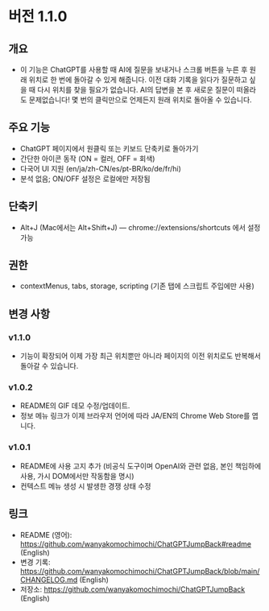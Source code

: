 # 버전 1.1.0

## 개요

- 이 기능은 ChatGPT를 사용할 때 AI에 질문을 보내거나 스크롤 버튼을 누른 후 원래 위치로 한 번에 돌아갈 수 있게 해줍니다. 이전 대화 기록을 읽다가 질문하고 싶을 때 다시 위치를 찾을 필요가 없습니다. AI의 답변을 본 후 새로운 질문이 떠올라도 문제없습니다! 몇 번의 클릭만으로 언제든지 원래 위치로 돌아올 수 있습니다.

## 주요 기능

- ChatGPT 페이지에서 원클릭 또는 키보드 단축키로 돌아가기
- 간단한 아이콘 동작 (ON = 컬러, OFF = 회색)
- 다국어 UI 지원 (en/ja/zh-CN/es/pt-BR/ko/de/fr/hi)
- 분석 없음; ON/OFF 설정은 로컬에만 저장됨

## 단축키

- Alt+J (Mac에서는 Alt+Shift+J) — chrome://extensions/shortcuts 에서 설정 가능

## 권한

- contextMenus, tabs, storage, scripting (기존 탭에 스크립트 주입에만 사용)

## 변경 사항

### v1.1.0
- 기능이 확장되어 이제 가장 최근 위치뿐만 아니라 페이지의 이전 위치로도 반복해서 돌아갈 수 있습니다.

### v1.0.2
- README의 GIF 데모 수정/업데이트.
- 정보 메뉴 링크가 이제 브라우저 언어에 따라 JA/EN의 Chrome Web Store를 엽니다.

### v1.0.1
- README에 사용 고지 추가
  (비공식 도구이며 OpenAI와 관련 없음, 본인 책임하에 사용, 가시 DOM에서만 작동함을 명시)
- 컨텍스트 메뉴 생성 시 발생한 경쟁 상태 수정

## 링크
- README (영어): https://github.com/wanyakomochimochi/ChatGPTJumpBack#readme (English)
- 변경 기록: https://github.com/wanyakomochimochi/ChatGPTJumpBack/blob/main/CHANGELOG.md (English)
- 저장소: https://github.com/wanyakomochimochi/ChatGPTJumpBack (English)
